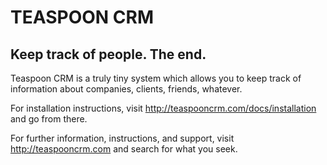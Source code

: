 TEASPOON CRM
============

Keep track of people. The end.
-------------------------------

Teaspoon CRM is a truly tiny system which allows you to keep track of information about companies, clients, friends, whatever.

For installation instructions, visit http://teaspooncrm.com/docs/installation and go from there.

For further information, instructions, and support, visit http://teaspooncrm.com and search for what you seek.

